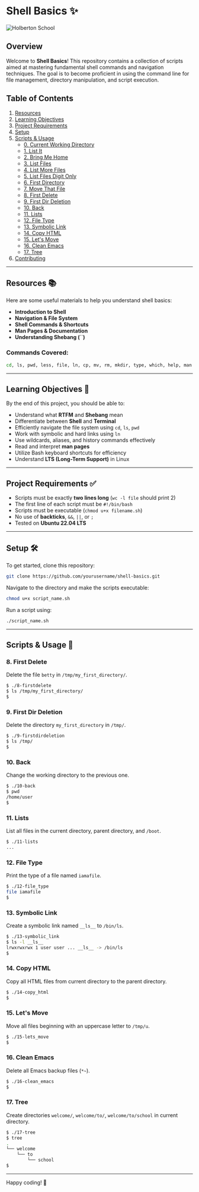 # Shell Basics ✨

![Holberton School](https://upload.wikimedia.org/wikipedia/commons/8/8d/Holberton_School_logo.png)

## Overview

Welcome to **Shell Basics**! This repository contains a collection of scripts aimed at mastering fundamental shell commands and navigation techniques. The goal is to become proficient in using the command line for file management, directory manipulation, and script execution.

## Table of Contents

1. [Resources](#resources)
2. [Learning Objectives](#learning-objectives)
3. [Project Requirements](#project-requirements)
4. [Setup](#setup)
5. [Scripts & Usage](#scripts--usage)
   - [0. Current Working Directory](#0-current-working-directory)
   - [1. List It](#1-list-it)
   - [2. Bring Me Home](#2-bring-me-home)
   - [3. List Files](#3-list-files)
   - [4. List More Files](#4-list-more-files)
   - [5. List Files Digit Only](#5-list-files-digit-only)
   - [6. First Directory](#6-first-directory)
   - [7. Move That File](#7-move-that-file)
   - [8. First Delete](#8-first-delete)
   - [9. First Dir Deletion](#9-first-dir-deletion)
   - [10. Back](#10-back)
   - [11. Lists](#11-lists)
   - [12. File Type](#12-file-type)
   - [13. Symbolic Link](#13-symbolic-link)
   - [14. Copy HTML](#14-copy-html)
   - [15. Let's Move](#15-lets-move)
   - [16. Clean Emacs](#16-clean-emacs)
   - [17. Tree](#17-tree)
6. [Contributing](#contributing)

---

## Resources 📚

Here are some useful materials to help you understand shell basics:

- **Introduction to Shell**
- **Navigation & File System**
- **Shell Commands & Shortcuts**
- **Man Pages & Documentation**
- **Understanding Shebang (**``**)**

### Commands Covered:

```bash
cd, ls, pwd, less, file, ln, cp, mv, rm, mkdir, type, which, help, man
```

---

## Learning Objectives 🎯

By the end of this project, you should be able to:

- Understand what **RTFM** and **Shebang** mean
- Differentiate between **Shell** and **Terminal**
- Efficiently navigate the file system using `cd`, `ls`, `pwd`
- Work with symbolic and hard links using `ln`
- Use wildcards, aliases, and history commands effectively
- Read and interpret **man pages**
- Utilize Bash keyboard shortcuts for efficiency
- Understand **LTS (Long-Term Support)** in Linux

---

## Project Requirements ✅

- Scripts must be exactly **two lines long** (`wc -l file` should print 2)
- The first line of each script must be `#!/bin/bash`
- Scripts must be executable (`chmod u+x filename.sh`)
- No use of **backticks**, `&&`, `||`, or `;`
- Tested on **Ubuntu 22.04 LTS**

---

## Setup 🛠️

To get started, clone this repository:

```bash
git clone https://github.com/yourusername/shell-basics.git
```

Navigate to the directory and make the scripts executable:

```bash
chmod u+x script_name.sh
```

Run a script using:

```bash
./script_name.sh
```

---

## Scripts & Usage 🔧

### 8. First Delete

Delete the file `betty` in `/tmp/my_first_directory/`.

```bash
$ ./8-firstdelete
$ ls /tmp/my_first_directory/
$
```

### 9. First Dir Deletion

Delete the directory `my_first_directory` in `/tmp/`.

```bash
$ ./9-firstdirdeletion
$ ls /tmp/
$
```

### 10. Back

Change the working directory to the previous one.

```bash
$ ./10-back
$ pwd
/home/user
$
```

### 11. Lists

List all files in the current directory, parent directory, and `/boot`.

```bash
$ ./11-lists
...
```

### 12. File Type

Print the type of a file named `iamafile`.

```bash
$ ./12-file_type
file iamafile
$
```

### 13. Symbolic Link

Create a symbolic link named `__ls__` to `/bin/ls`.

```bash
$ ./13-symbolic_link
$ ls -l __ls__
lrwxrwxrwx 1 user user ... __ls__ -> /bin/ls
$
```

### 14. Copy HTML

Copy all HTML files from current directory to the parent directory.

```bash
$ ./14-copy_html
$
```

### 15. Let's Move

Move all files beginning with an uppercase letter to `/tmp/u`.

```bash
$ ./15-lets_move
$
```

### 16. Clean Emacs

Delete all Emacs backup files (`*~`).

```bash
$ ./16-clean_emacs
$
```

### 17. Tree

Create directories `welcome/`, `welcome/to/`, `welcome/to/school` in current directory.

```bash
$ ./17-tree
$ tree
.
└── welcome
    └── to
        └── school
$
```

---


Happy coding! 🌟

